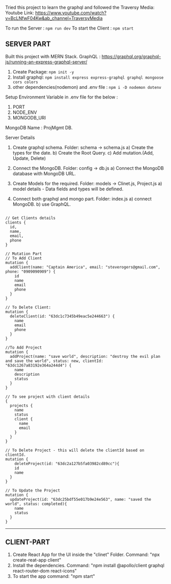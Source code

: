 Tried this project to learn the graphql and followed the Traversy Media: 
Youtube Link: https://www.youtube.com/watch?v=BcLNfwF04Kw&ab_channel=TraversyMedia

To run the Server : `npm run dev`
To start the Client : `npm start`


SERVER PART
------------

Built this project with MERN Stack.
GraphQL : https://graphql.org/graphql-js/running-an-express-graphql-server/

1. Create Package: `npm init -y`
2. Install graphql: `npm install express express-graphql graphql mongoose cors colors`
3. other dependencies(nodemon) and .env file : `npm i -D nodemon dotenv`

Setup Environment Variable in .env file for the below : 
1. PORT
2. NODE_ENV
3. MONGODB_URI

MongoDB Name : ProjMgmt DB.

Server Details
1. Create graphql schema. Folder: schema -> schema.js
  a) Create the types for the date.
  b) Create the Root Query.
  c) Add mutation.(Add, Update, Delete)

2. Connect the MongoDB. Folder: config -> db.js 
  a) Connect the MongoDB database with MongoDB URL.

3. Create Models for the required. Folder: models -> Clinet.js, Project.js
  a) model details - Data fields and types will be defined.

4. Connect both graphql and mongo part. Folder: index.js
  a) connect MongoDB.
  b) use GraphQL.  

```

// Get Clients details
clients {
  id,
  name,
  email,
  phone
}

// Mutation Part
// To Add Client
mutation {
  addClient(name: "Captain America", email: "steverogers@gmail.com", phone: "0909090909") {
    id
    name
    email
    phone
  }
}

// To Delete Client:
mutation {
  deleteClient(id: "63dc1c7345b49eac5e244663") {
    name
    email
    phone
  }
}

//To Add Project
mutation {
  addProject(name: "save world", description: "destroy the evil plan and save the world", status: new, clientId: "63dc1267a83192e364a244d4") {
    name
    description
    status
  }
}

// To see project with client details
{
  projects {
    name
    status
    client {
      name
      email
    }
  }
}

// To Delete Project - this will delete the clientId based on clientId.
mutation {
	deleteProject(id: "63dc2a127b5fa03982cd89cc"){
    id
    name
  }
}

// To Update the Project
mutation {
  updateProject(id: "63dc25bdf55e017b9e24e563", name: "saved the world", status: completed){
    name
    status
  }
}
```

-------------------------------------------------------------------------------------------------

CLIENT-PART
------------

1. Create React App for the UI inside the "clinet" Folder.
    Command: "npx create-reat-app client"
2. Install the dependencies.
    Command: "npm install @apollo/client graphql react-router-dom react-icons"
3. To start the app command: "npm start"
